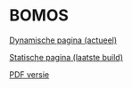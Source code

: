 # BOMOS

[Dynamische pagina (actueel)](https://Logius-standaarden.github.io/BOMOS-Fundament/index.html)

[Statische pagina (laatste build)](https://Logius-standaarden.github.io/BOMOS-Fundament/snapshot.html)

[PDF versie](https://github.com/Logius-standaarden/BOMOS-Fundament/blob/develop/BOMOS-Fundament.pdf)
